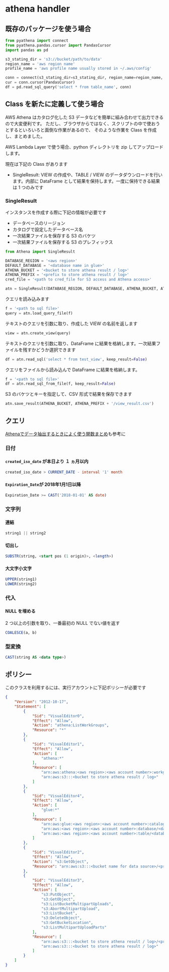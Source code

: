 # athena handler

## 既存のパッケージを使う場合

```python
from pyathena import connect
from pyathena.pandas.cursor import PandasCursor
import pandas as pd

s3_stating_dir = 's3://bucket/path/to/data'
region_name = 'aws region name'
profile_name = 'aws profile name usually stored in ~/.aws/config'

conn = connect(s3_stating_dir=s3_stating_dir, region_name=region_name, profile_name=profile_name)
cur = conn.cursor(PandasCursor)
df = pd.read_sql_query('select * from table_name', conn)
```

## Class を新たに定義して使う場合

AWS Athena はカタログ化した S3 データなどを簡単に組み合わせて出力できるので大変便利です。
ただし、ブラウザからではなく、スクリプトの中で使おうとするといろいろと面倒な作業があるので、
そのような作業を Class を作成し、まとめました。

AWS Lambda Layer で使う場合、python ディレクトリを zip してアップロードします。

現在は下記の Class があります

- SingleResult: VIEW の作成や、TABLE / VIEW のデータダウンロードを行います。内部に DataFrame として結果を保持します。一度に保持できる結果は 1 つのみです

### SingleResult

インスタンスを作成する際に下記の情報が必要です

- データベースのリージョン
- カタログで設定したデータベース名
- 一次結果ファイルを保存する S3 のバケツ
- 一次結果ファイルを保存する S3 のプレフィックス

```python
from Athena import SingleResult

DATABASE_REGION = '<aws region>'
DEFAULT_DATABASE = '<database name in glue>'
ATHENA_BUCKET = '<bucket to store athena result / log>'
ATHENA_PREFIX = '<prefix to store athena result / log>'
cred_file = '<path to cred_file for S3 access and Athena access>'

atn = SingleResult(DATABASE_REGION, DEFAULT_DATABASE, ATHENA_BUCKET, ATHENA_PREFIX, cred_file)
```

クエリを読み込みます

```python
f = '<path to sql file>'
query = atn.load_query_file(f)
```

テキストのクエリを引数に取り、作成した VIEW の名前を返します

```python
view = atn.create_view(query)
```

テキストのクエリを引数に取り、DataFrame に結果を格納します。一次結果ファイルを残すかどうか選択できます

```python
df = atn.read_sql('select * from test_view', keep_result=False)
```

クエリをファイルから読み込んで DataFrame に結果を格納します。

```python
f = '<path to sql file>'
df = atn.read_sql_from_file(f, keep_result=False)
```

S3 のバケツとキーを指定して、CSV 形式で結果を保存できます

```python
atn.save_result(ATHENA_BUCKET, ATHENA_PREFIX + '/view_result.csv')
```

## クエリ

[Athenaでデータ抽出するときによく使う関数まとめ](https://qiita.com/sh_tomato/items/97c33cea9bed5a23dd9e)も参考に

### 日付

#### `created_iso_date` が本日より １ ヵ月以内

```sql
created_iso_date > CURRENT_DATE - interval '1' month
```

#### `Expiration_Date`が 2018年1月1日以降

```sql
Expiration_Date >= CAST('2018-01-01' AS date)
```

### 文字列

#### 連結

```sql
string1 || string2
```

#### 切出し

```sql
SUBSTR(string, <start pos (1 origin)>, <length>)
```

#### 大文字小文字

```sql
UPPER(string1)
LOWER(string2)
```

### 代入

#### NULL を埋める

2 つ以上の引数を取り、一番最初の NULL でない値を返す

```sql
COALESCE(a, b)
```

### 型変換

```sql
CAST(string AS <data type>)
```

## ポリシー

このクラスを利用するには、実行アカウントに下記ポリシーが必要です

```json
{
    "Version": "2012-10-17",
    "Statement": [
        {
            "Sid": "VisualEditor0",
            "Effect": "Allow",
            "Action": "athena:ListWorkGroups",
            "Resource": "*"
        },
        {
            "Sid": "VisualEditor1",
            "Effect": "Allow",
            "Action": [
                "athena:*"
            ],
            "Resource": [
                "arn:aws:athena:<aws region>:<aws account number>:workgroup/primary",
                "arn:aws:s3:::<bucket to store athena result / log>"
            ]
        },
        {
            "Sid": "VisualEditor4",
            "Effect": "Allow",
            "Action": [
                "glue:*"
            ],
            "Resource": [
                "arn:aws:glue:<aws region>:<aws account number>:catalog",
                "arn:aws:<aws region>:<aws account number>:database/<database name in glue>",
                "arn:aws:<aws region>:<aws account number>:table/<database name in glue>/*"
            ]
        },
        {
            "Sid": "VisualEditor2",
            "Effect": "Allow",
            "Action": "s3:GetObject",
            "Resource": "arn:aws:s3:::<bucket name for data source>/<prefix for data source>/*"
        },
        {
            "Sid": "VisualEditor3",
            "Effect": "Allow",
            "Action": [
                "s3:PutObject",
                "s3:GetObject",
                "s3:ListBucketMultipartUploads",
                "s3:AbortMultipartUpload",
                "s3:ListBucket",
                "s3:DeleteObject",
                "s3:GetBucketLocation",
                "s3:ListMultipartUploadParts"
            ],
            "Resource": [
                "arn:aws:s3:::<bucket to store athena result / log>/<prefix to store athena result / log>/*",
                "arn:aws:s3:::<bucket to store athena result / log>"
            ]
        }
    ]
}
```

